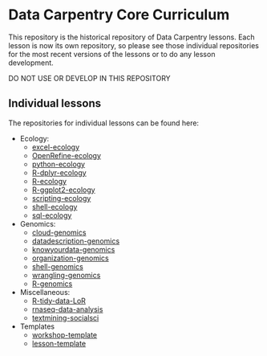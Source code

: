 Data Carpentry Core Curriculum
=============

This repository is the historical repository of Data Carpentry lessons. Each lesson is now its own repository, so please see those individual repositories for the most recent versions of the lessons or to do any lesson development. 

DO NOT USE OR DEVELOP IN THIS REPOSITORY

Individual lessons
------------------

The repositories for individual lessons can be found here:

- Ecology:
  - [excel-ecology](https://github.com/datacarpentry/excel-ecology)
  - [OpenRefine-ecology](https://github.com/datacarpentry/OpenRefine-ecology)
  - [python-ecology](https://github.com/datacarpentry/python-ecology)
  - [R-dplyr-ecology](https://github.com/datacarpentry/R-dplyr-ecology)
  - [R-ecology](https://github.com/datacarpentry/R-ecology)
  - [R-ggplot2-ecology](https://github.com/datacarpentry/R-ggplot2-ecology)
  - [scripting-ecology](https://github.com/datacarpentry/scripting-ecology)
  - [shell-ecology](https://github.com/datacarpentry/shell-ecology)
  - [sql-ecology](https://github.com/datacarpentry/sql-ecology)
- Genomics:
  - [cloud-genomics](https://github.com/datacarpentry/cloud-genomics)
  - [datadescription-genomics](https://github.com/datacarpentry/datadescription-genomics)
  - [knowyourdata-genomics](https://github.com/datacarpentry/knowyourdata-genomics)
  - [organization-genomics](https://github.com/datacarpentry/organization-genomics)
  - [shell-genomics](https://github.com/datacarpentry/shell-genomics)
  - [wrangling-genomics](https://github.com/datacarpentry/wrangling-genomics)
  - [R-genomics](https://github.com/datacarpentry/R-genomics)
- Miscellaneous:
  - [R-tidy-data-LoR](https://github.com/datacarpentry/R-tidy-data-LoR)
  - [rnaseq-data-analysis](https://github.com/datacarpentry/rnaseq-data-analysis)
  - [textmining-socialsci](https://github.com/datacarpentry/textmining-socialsci)
- Templates
  - [workshop-template](https://github.com/datacarpentry/workshop-template)
  - [lesson-template](https://github.com/datacarpentry/lesson-template)
